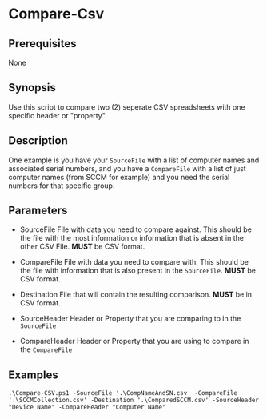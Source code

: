 # Compare-Csv

## Prerequisites
None

## Synopsis
Use this script to compare two (2) seperate CSV spreadsheets with one specific header or "property".

## Description

One example is you have your `SourceFile` with a list of computer names and associated serial numbers, and you have a `CompareFile` with a list of just computer names (from SCCM for example) and you need the serial numbers for that specific group.

## Parameters
- SourceFile
File with data you need to compare against. This should be the file with the most information or information that is absent in the other CSV File. **MUST** be CSV format.

- CompareFile
File with data you need to compare with. This should be the file with information that is also present in the `SourceFile`. **MUST** be CSV format.

- Destination
File that will contain the resulting comparison. **MUST** be in CSV format.

- SourceHeader
Header or Property that you are comparing to in the `SourceFile`

- CompareHeader
Header or Property that you are using to compare in the `CompareFile`

## Examples
`.\Compare-CSV.ps1 -SourceFile '.\CompNameAndSN.csv' -CompareFile '.\SCCMCollection.csv' -Destination '.\ComparedSCCM.csv' -SourceHeader "Device Name" -CompareHeader "Computer Name"`
